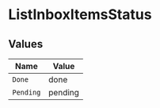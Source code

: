 # ListInboxItemsStatus


## Values

| Name      | Value     |
| --------- | --------- |
| `Done`    | done      |
| `Pending` | pending   |